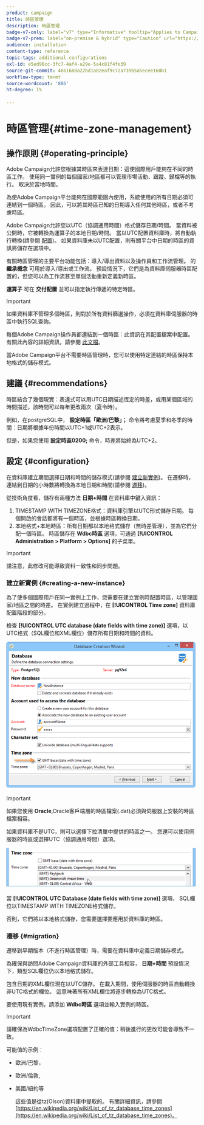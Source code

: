 ```yaml
---
product: campaign
title: 時區管理
description: 時區管理
badge-v7-only: label="v7" type="Informative" tooltip="Applies to Campaign Classic v7 only"
badge-v7-prem: label="on-premise & hybrid" type="Caution" url="https://experienceleague.adobe.com/docs/campaign-classic/using/installing-campaign-classic/architecture-and-hosting-models/hosting-models-lp/hosting-models.html" tooltip="Applies to on-premise and hybrid deployments only"
audience: installation
content-type: reference
topic-tags: additional-configurations
exl-id: e5ed96cc-3fc7-4af4-a29e-5a4c81f4fe39
source-git-commit: 4661688a22bd1a82eaf9c72a739b5a5ecee168b1
workflow-type: tm+mt
source-wordcount: '886'
ht-degree: 1%

---
```


# 時區管理{#time-zone-management}



## 操作原則 {#operating-principle}

Adobe Campaign允許您根據其時區來表達日期：這使國際用戶能夠在不同的時區工作。 使用同一實例的每個國家/地區都可以管理市場活動、跟蹤、歸檔等的執行。 取決於當地時間。

為使Adobe Campaign平台能夠在國際範圍內使用，系統使用的所有日期必須可連結到一個時區。 因此，可以將其時區已知的日期導入任何其他時區，或者不考慮時區。

Adobe Campaign允許您以UTC（協調通用時間）格式儲存日期/時間。 當資料被公開時，它被轉換為運算子的本地日期/時間。 當以UTC配置資料庫時，將自動執行轉換(請參閱 [配置](#configuration))。 如果資料庫未以UTC配置，則有關平台中日期的時區的資訊將儲存在選項中。

有關時區管理的主要平台功能包括：導入/導出資料以及操作員和工作流管理。 的 **繼承概念** 可用於導入/導出或工作流。 預設情況下，它們是為資料庫伺服器時區配置的，但您可以為工作流甚至單個活動重新定義新時區。

**運算子** 可在 **交付配置** 並可以指定執行傳遞的特定時區。

>[!IMPORTANT]
>
>如果資料庫不管理多個時區，則對於所有資料篩選操作，必須在資料庫伺服器的時區中執行SQL查詢。

每個Adobe Campaign操作員都連結到一個時區：此資訊在其配置檔案中配置。 有關此內容的詳細資訊，請參閱 [此文檔](../../platform/using/access-management.md)。

當Adobe Campaign平台不需要時區管理時，您可以使用特定連結的時區保持本地格式的儲存模式。

## 建議 {#recommendations}

時區結合了幾個現實：表達式可以用UTC日期描述恆定的時差，或用某個區域的時間描述，該時間可以每年更改兩次（夏令時）。

例如，在postgreSQL中， **設定時區「歐洲/巴黎」；** 命令將考慮夏季和冬季的時間：日期將根據年份時間以UTC+1或UTC+2表示。

但是，如果您使用 **設定時區0200;** 命令，時差將始終為UTC+2。

## 設定 {#configuration}

在資料庫建立期間選擇日期和時間的儲存模式(請參閱 [建立新實例](#creating-a-new-instance))。 在遷移時，連結到日期的小時數將轉換為本地日期和時間(請參閱 [遷移](#migration))。

從技術角度看，儲存有兩種方法 **日期+時間** 在資料庫中鍵入資訊：

1. TIMESTAMP WITH TIMEZONE格式：資料庫引擎以UTC形式儲存日期。 每個開啟的會話都將有一個時區，並根據時區轉換日期。
1. 本地格式+本地時區：所有日期都以本地格式儲存（無時差管理），並為它們分配一個時區。 時區儲存在 **Wdbc時區** 選項，可通過 **[!UICONTROL Administration > Platform > Options]** 的子菜單。

>[!IMPORTANT]
>
>請注意，此修改可能導致資料一致性和同步問題。

### 建立新實例 {#creating-a-new-instance}

為了使多個國際用戶在同一實例上工作，您需要在建立實例時配置時區，以管理國家/地區之間的時差。 在實例建立過程中，在 **[!UICONTROL Time zone]** 資料庫配置階段的部分。

檢查 **[!UICONTROL UTC database (date fields with time zone)]** 選項，以UTC格式（SQL欄位和XML欄位）儲存所有日期和時間的資料。

![](assets/install_wz_select_utc_option.png)

>[!IMPORTANT]
>
>如果您使用 **Oracle**,Oracle客戶端層的時區檔案(.dat)必須與伺服器上安裝的時區檔案相容。

如果資料庫不是UTC，則可以選擇下拉清單中提供的時區之一。 您還可以使用伺服器的時區或選擇UTC（協調通用時間）選項。

![](assets/install_wz_unselect_utc_option.png)

當 **[!UICONTROL UTC Database (date fields with time zone)]** 選項， SQL欄位以TIMESTAMP WITH TIMEZONE格式儲存。

否則，它們將以本地格式儲存，您需要選擇要應用於資料庫的時區。

### 遷移 {#migration}

遷移到早期版本（不進行時區管理）時，需要在資料庫中定義日期儲存模式。

為確保與訪問Adobe Campaign資料庫的外部工具相容， **日期+時間** 預設情況下，類型SQL欄位仍以本地格式儲存。

包含日期的XML欄位現在以UTC儲存。 在載入期間，使用伺服器的時區自動轉換非UTC格式的欄位。 這意味著所有XML欄位將逐步轉換為UTC格式。

要使用現有實例，請添加 **Wdbc時區** 選項並輸入實例的時區。

>[!IMPORTANT]
>
>請確保為WdbcTimeZone選項配置了正確的值：稍後進行的更改可能會導致不一致。

可能值的示例：

* 歐洲/巴黎，
* 歐洲/倫敦,
* 美國/紐約等

   這些值是從tz(Olson)資料庫中提取的。 有關詳細資訊，請參閱 [https://en.wikipedia.org/wiki/List_of_tz_database_time_zones](https://en.wikipedia.org/wiki/List_of_tz_database_time_zones)。
